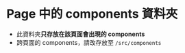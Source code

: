 # Page 中的 components 資料夾

* 此資料夾**只存放在該頁面會出現的 components**
* 跨頁面的 components，請改存放至 `/src/components` 